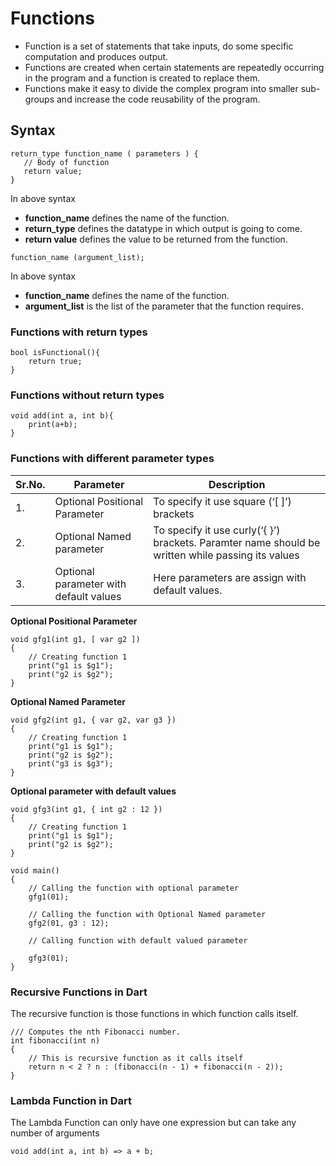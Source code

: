 # Functions

* Function is a set of statements that take inputs, do some specific computation and produces output.
* Functions are created when certain statements are repeatedly occurring in the program and a function is created to replace them.
* Functions make it easy to divide the complex program into smaller sub-groups and increase the code reusability of the program.

## Syntax

```
return_type function_name ( parameters ) {
   // Body of function
   return value;
}
```

In above syntax
* **function_name** defines the name of the function.
* **return_type** defines the datatype in which output is going to come.
* **return value** defines the value to be returned from the function.

```
function_name (argument_list);
```

In above syntax
* **function_name** defines the name of the function.
* **argument_list** is the list of the parameter that the function requires.

### Functions with return types 

```
bool isFunctional(){
    return true;
}
```

### Functions without return types 

```
void add(int a, int b){
    print(a+b);
}
```

### Functions with different parameter types

|Sr.No.| Parameter | Description | 
|------|-----------|-------------|
|   1. | Optional Positional Parameter |To specify it use square (‘[ ]’) brackets|
|2.| Optional Named parameter | To specify it use curly(‘{ }’) brackets. Paramter name should be written while passing its values|
|3.|Optional parameter with default values | Here parameters are assign with default values. |     |

**Optional Positional Parameter**

```
void gfg1(int g1, [ var g2 ])
{
    // Creating function 1
    print("g1 is $g1");
    print("g2 is $g2");
}
```

**Optional Named Parameter**

```
void gfg2(int g1, { var g2, var g3 })
{
    // Creating function 1
    print("g1 is $g1");
    print("g2 is $g2");
    print("g3 is $g3");
}
```

**Optional parameter with default values**

```
void gfg3(int g1, { int g2 : 12 })
{
    // Creating function 1
    print("g1 is $g1");
    print("g2 is $g2");
}
```

```
void main()
{
    // Calling the function with optional parameter
    gfg1(01);
 
    // Calling the function with Optional Named parameter
    gfg2(01, g3 : 12);
 
    // Calling function with default valued parameter

    gfg3(01);
}
```

### Recursive Functions in Dart

The recursive function is those functions in which function calls itself.

```
/// Computes the nth Fibonacci number.
int fibonacci(int n)
{
    // This is recursive function as it calls itself
    return n < 2 ? n : (fibonacci(n - 1) + fibonacci(n - 2));
}
```

### Lambda Function in Dart

The Lambda Function can only have one expression but can take any number of arguments

```
void add(int a, int b) => a + b;
```





